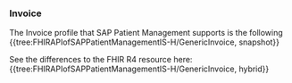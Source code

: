 ### Invoice
The Invoice profile that SAP Patient Management supports is the following
{{tree:FHIRAPIofSAPPatientManagementIS-H/GenericInvoice, snapshot}}

See the differences to the FHIR R4 resource here:
{{tree:FHIRAPIofSAPPatientManagementIS-H/GenericInvoice, hybrid}}